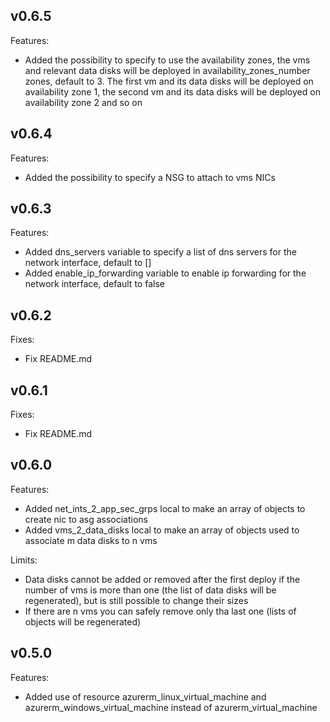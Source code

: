 ## v0.6.5

Features:

 - Added the possibility to specify to use the availability zones, the vms and relevant data disks will be deployed in availability_zones_number zones, default to 3. The first vm and its data disks will be deployed on availability zone 1, the second vm and its data disks will be deployed on availability zone 2 and so on

## v0.6.4

Features:

 - Added the possibility to specify a NSG to attach to vms NICs

## v0.6.3

Features:

 - Added dns_servers variable to specify a list of dns servers for the network interface, default to []
 - Added enable_ip_forwarding variable to enable ip forwarding for the network interface, default to false

## v0.6.2

Fixes:

 - Fix README.md

## v0.6.1

Fixes:

 - Fix README.md

## v0.6.0

Features:

- Added net_ints_2_app_sec_grps local to make an array of objects to create nic to asg associations
- Added vms_2_data_disks local to make an array of objects used to associate m data disks to n vms

Limits:

- Data disks cannot be added or removed after the first deploy if the number of vms is more than one (the list of data disks will be regenerated), but is still possible to change their sizes
- If there are n vms you can safely remove only tha last one (lists of objects will be regenerated)

## v0.5.0

Features:

- Added use of resource azurerm_linux_virtual_machine and azurerm_windows_virtual_machine instead of azurerm_virtual_machine